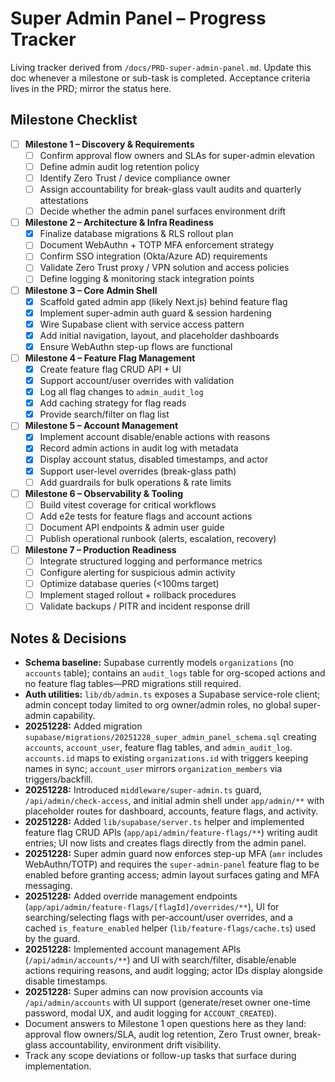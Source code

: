 # Super Admin Panel – Progress Tracker

Living tracker derived from `/docs/PRD-super-admin-panel.md`. Update this doc whenever a milestone or sub-task is completed. Acceptance criteria lives in the PRD; mirror the status here.

## Milestone Checklist

- [ ] **Milestone 1 – Discovery & Requirements**
  - [ ] Confirm approval flow owners and SLAs for super-admin elevation
  - [ ] Define admin audit log retention policy
  - [ ] Identify Zero Trust / device compliance owner
  - [ ] Assign accountability for break-glass vault audits and quarterly attestations
  - [ ] Decide whether the admin panel surfaces environment drift
- [ ] **Milestone 2 – Architecture & Infra Readiness**
  - [x] Finalize database migrations & RLS rollout plan
  - [ ] Document WebAuthn + TOTP MFA enforcement strategy
  - [ ] Confirm SSO integration (Okta/Azure AD) requirements
  - [ ] Validate Zero Trust proxy / VPN solution and access policies
  - [ ] Define logging & monitoring stack integration points
- [ ] **Milestone 3 – Core Admin Shell**
  - [x] Scaffold gated admin app (likely Next.js) behind feature flag
  - [x] Implement super-admin auth guard & session hardening
  - [x] Wire Supabase client with service access pattern
  - [x] Add initial navigation, layout, and placeholder dashboards
  - [x] Ensure WebAuthn step-up flows are functional
- [ ] **Milestone 4 – Feature Flag Management**
  - [x] Create feature flag CRUD API + UI
  - [x] Support account/user overrides with validation
  - [x] Log all flag changes to `admin_audit_log`
  - [x] Add caching strategy for flag reads
  - [x] Provide search/filter on flag list
- [ ] **Milestone 5 – Account Management**
  - [x] Implement account disable/enable actions with reasons
  - [x] Record admin actions in audit log with metadata
  - [x] Display account status, disabled timestamps, and actor
  - [x] Support user-level overrides (break-glass path)
  - [ ] Add guardrails for bulk operations & rate limits
- [ ] **Milestone 6 – Observability & Tooling**
  - [ ] Build vitest coverage for critical workflows
  - [ ] Add e2e tests for feature flags and account actions
  - [ ] Document API endpoints & admin user guide
  - [ ] Publish operational runbook (alerts, escalation, recovery)
- [ ] **Milestone 7 – Production Readiness**
  - [ ] Integrate structured logging and performance metrics
  - [ ] Configure alerting for suspicious admin activity
  - [ ] Optimize database queries (<100ms target)
  - [ ] Implement staged rollout + rollback procedures
  - [ ] Validate backups / PITR and incident response drill

## Notes & Decisions

- **Schema baseline:** Supabase currently models `organizations` (no `accounts` table); contains an `audit_logs` table for org-scoped actions and no feature flag tables—PRD migrations still required.
- **Auth utilities:** `lib/db/admin.ts` exposes a Supabase service-role client; admin concept today limited to org owner/admin roles, no global super-admin capability.
- **20251228:** Added migration `supabase/migrations/20251228_super_admin_panel_schema.sql` creating `accounts`, `account_user`, feature flag tables, and `admin_audit_log`. `accounts.id` maps to existing `organizations.id` with triggers keeping names in sync; `account_user` mirrors `organization_members` via triggers/backfill.
- **20251228:** Introduced `middleware/super-admin.ts` guard, `/api/admin/check-access`, and initial admin shell under `app/admin/**` with placeholder routes for dashboard, accounts, feature flags, and activity.
- **20251228:** Added `lib/supabase/server.ts` helper and implemented feature flag CRUD APIs (`app/api/admin/feature-flags/**`) writing audit entries; UI now lists and creates flags directly from the admin panel.
- **20251228:** Super admin guard now enforces step-up MFA (`amr` includes WebAuthn/TOTP) and requires the `super-admin-panel` feature flag to be enabled before granting access; admin layout surfaces gating and MFA messaging.
- **20251228:** Added override management endpoints (`app/api/admin/feature-flags/[flagId]/overrides/**`), UI for searching/selecting flags with per-account/user overrides, and a cached `is_feature_enabled` helper (`lib/feature-flags/cache.ts`) used by the guard.
- **20251228:** Implemented account management APIs (`/api/admin/accounts/**`) and UI with search/filter, disable/enable actions requiring reasons, and audit logging; actor IDs display alongside disable timestamps.
- **20251228:** Super admins can now provision accounts via `/api/admin/accounts` with UI support (generate/reset owner one-time password, modal UX, and audit logging for `ACCOUNT_CREATED`).
- Document answers to Milestone 1 open questions here as they land: approval flow owners/SLA, audit log retention, Zero Trust owner, break-glass accountability, environment drift visibility.
- Track any scope deviations or follow-up tasks that surface during implementation.
